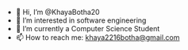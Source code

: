 - 👋 Hi, I’m @KhayaBotha20
- 👀 I’m interested in software engineering
- 🌱 I’m currently a Computer Science Student
- 📫 How to reach me: khaya2216botha@gmail.com

<!---
KhayaBotha20/KhayaBotha20 is a ✨ special ✨ repository because its `README.md` (this file) appears on your GitHub profile.
You can click the Preview link to take a look at your changes.
--->
